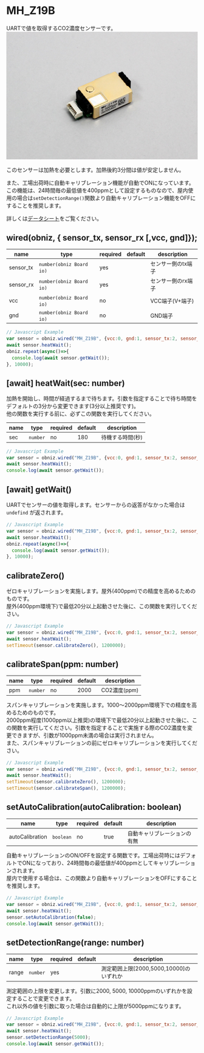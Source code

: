 # MH_Z19B


UARTで値を取得するCO2濃度センサーです。
![](image.jpg)

このセンサーは加熱を必要とします。加熱後約3分間は値が安定しません。

また、工場出荷時に自動キャリブレーション機能が自動でONになっています。この機能は、24時間毎の最低値を400ppmとして設定するものなので、屋内使用の場合は`setDetectionRange()`関数より自動キャリブレーション機能をOFFにすることを推奨します。

詳しくは[データシート](https://www.winsen-sensor.com/d/files/infrared-gas-sensor/mh-z19b-co2-ver1_0.pdf)をご覧ください。


## wired(obniz,  { sensor_tx, sensor_rx [,vcc, gnd]});

name | type | required | default | description
--- | --- | --- | --- | ---
sensor_tx | `number(obniz Board io)` | yes | &nbsp; | センサー側のtx端子
sensor_rx | `number(obniz Board io)` | yes | &nbsp; | センサー側のrx端子
vcc | `number(obniz Board io)` | no | &nbsp; | VCC端子(V+端子)
gnd |`number(obniz Board io)` | no | &nbsp; | GND端子

```Javascript
// Javascript Example
var sensor = obniz.wired("MH_Z19B", {vcc:0, gnd:1, sensor_tx:2, sensor_rx:3});
await sensor.heatWait();
obniz.repeat(async()=>{
  console.log(await sensor.getWait());
}, 10000);
```


## [await] heatWait(sec: number)
加熱を開始し、時間が経過するまで待ちます。引数を指定することで待ち時間をデフォルトの3分から変更できます(3分以上推奨です)。  
他の関数を実行する前に、必ずこの関数を実行してください。

name | type | required | default | description
--- | --- | --- | --- | ---
sec | `number` | no | 180 | 待機する時間(秒)

```Javascript
// Javascript Example
var sensor = obniz.wired("MH_Z19B", {vcc:0, gnd:1, sensor_tx:2, sensor_rx:3});
await sensor.heatWait();
console.log(await sensor.getWait());
```

## [await] getWait()
UARTでセンサーの値を取得します。センサーからの返答がなかった場合は `undefind` が返されます。

```Javascript
// Javascript Example
var sensor = obniz.wired("MH_Z19B", {vcc:0, gnd:1, sensor_tx:2, sensor_rx:3});
await sensor.heatWait();
obniz.repeat(async()=>{
  console.log(await sensor.getWait());
}, 10000);
```

## calibrateZero()
ゼロキャリブレーションを実施します。屋外(400ppm)での精度を高めるためのものです。  
屋外(400ppm環境下)で最低20分以上起動させた後に、この関数を実行してください。

```Javascript
// Javascript Example
var sensor = obniz.wired("MH_Z19B", {vcc:0, gnd:1, sensor_tx:2, sensor_rx:3});
await sensor.heatWait();
setTimeout(sensor.calibrateZero(), 1200000);
```

## calibrateSpan(ppm: number)

name | type | required | default | description
--- | --- | --- | --- | ---
ppm | `number` | no | 2000 | CO2濃度(ppm)

スパンキャリブレーションを実施します。1000〜2000ppm環境下での精度を高めるためのものです。    
2000ppm程度(1000ppm以上推奨)の環境下で最低20分以上起動させた後に、この関数を実行してください。引数を指定することで実施する際のCO2濃度を変更できますが、引数が1000ppm未満の場合は実行されません。  
また、スパンキャリブレーションの前にゼロキャリブレーションを実行してください。

```Javascript
// Javascript Example
var sensor = obniz.wired("MH_Z19B", {vcc:0, gnd:1, sensor_tx:2, sensor_rx:3});
await sensor.heatWait();
setTimeout(sensor.calibrateZero(), 1200000);
setTimeout(sensor.calibrateSpan(), 1200000);
```

## setAutoCalibration(autoCalibration: boolean)

name | type | required | default | description
--- | --- | --- | --- | ---
autoCalibration | `boolean` | no | true | 自動キャリブレーションの有無


自動キャリブレーションのON/OFFを設定する関数です。工場出荷時にはデフォルトでONになっており、24時間毎の最低値が400ppmとしてキャリブレーションされます。  
屋内で使用する場合は、この関数より自動キャリブレーションをOFFにすることを推奨します。

```Javascript
// Javascript Example
var sensor = obniz.wired("MH_Z19B", {vcc:0, gnd:1, sensor_tx:2, sensor_rx:3});
await sensor.heatWait();
sensor.setAutoCalibration(false);
console.log(await sensor.getWait());
```

## setDetectionRange(range: number)

name | type | required | default | description
--- | --- | --- | --- | ---
range | `number` | yes | &nbsp; | 測定範囲上限[2000,5000,10000]のいずれか

測定範囲の上限を変更します。引数に2000, 5000, 10000ppmのいずれかを設定することで変更できます。  
これ以外の値を引数に取った場合は自動的に上限が5000ppmになります。

```Javascript
// Javascript Example
var sensor = obniz.wired("MH_Z19B", {vcc:0, gnd:1, sensor_tx:2, sensor_rx:3});
await sensor.heatWait();
sensor.setDetectionRange(5000);
console.log(await sensor.getWait());
```

